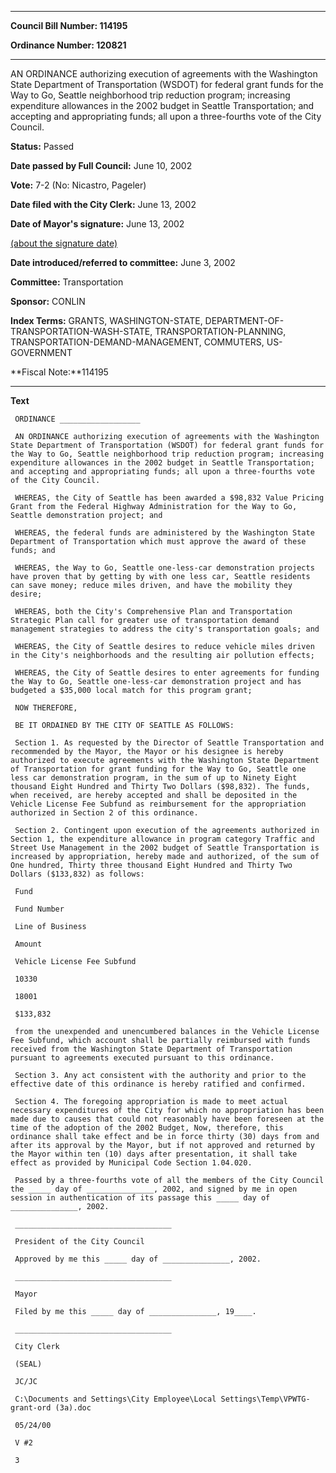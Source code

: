 

********

**Council Bill Number: 114195**
   
**Ordinance Number: 120821**
********

 AN ORDINANCE authorizing execution of agreements with the Washington State Department of Transportation (WSDOT) for federal grant funds for the Way to Go, Seattle neighborhood trip reduction program; increasing expenditure allowances in the 2002 budget in Seattle Transportation; and accepting and appropriating funds; all upon a three-fourths vote of the City Council.

**Status:** Passed
   
**Date passed by Full Council:** June 10, 2002
   
**Vote:** 7-2 (No: Nicastro, Pageler)
   
**Date filed with the City Clerk:** June 13, 2002
   
**Date of Mayor's signature:** June 13, 2002
   
[(about the signature date)](/~public/approvaldate.htm)
   
   
   
**Date introduced/referred to committee:** June 3, 2002
   
**Committee:** Transportation
   
**Sponsor:** CONLIN
   
   
**Index Terms:** GRANTS, WASHINGTON-STATE, DEPARTMENT-OF-TRANSPORTATION-WASH-STATE, TRANSPORTATION-PLANNING, TRANSPORTATION-DEMAND-MANAGEMENT, COMMUTERS, US-GOVERNMENT

**Fiscal Note:**114195

********

**Text**
   
```
 ORDINANCE __________________

 AN ORDINANCE authorizing execution of agreements with the Washington State Department of Transportation (WSDOT) for federal grant funds for the Way to Go, Seattle neighborhood trip reduction program; increasing expenditure allowances in the 2002 budget in Seattle Transportation; and accepting and appropriating funds; all upon a three-fourths vote of the City Council.

 WHEREAS, the City of Seattle has been awarded a $98,832 Value Pricing Grant from the Federal Highway Administration for the Way to Go, Seattle demonstration project; and

 WHEREAS, the federal funds are administered by the Washington State Department of Transportation which must approve the award of these funds; and

 WHEREAS, the Way to Go, Seattle one-less-car demonstration projects have proven that by getting by with one less car, Seattle residents can save money; reduce miles driven, and have the mobility they desire;

 WHEREAS, both the City's Comprehensive Plan and Transportation Strategic Plan call for greater use of transportation demand management strategies to address the city's transportation goals; and

 WHEREAS, the City of Seattle desires to reduce vehicle miles driven in the City's neighborhoods and the resulting air pollution effects;

 WHEREAS, the City of Seattle desires to enter agreements for funding the Way to Go, Seattle one-less-car demonstration project and has budgeted a $35,000 local match for this program grant;

 NOW THEREFORE,

 BE IT ORDAINED BY THE CITY OF SEATTLE AS FOLLOWS:

 Section 1. As requested by the Director of Seattle Transportation and recommended by the Mayor, the Mayor or his designee is hereby authorized to execute agreements with the Washington State Department of Transportation for grant funding for the Way to Go, Seattle one less car demonstration program, in the sum of up to Ninety Eight thousand Eight Hundred and Thirty Two Dollars ($98,832). The funds, when received, are hereby accepted and shall be deposited in the Vehicle License Fee Subfund as reimbursement for the appropriation authorized in Section 2 of this ordinance.

 Section 2. Contingent upon execution of the agreements authorized in Section 1, the expenditure allowance in program category Traffic and Street Use Management in the 2002 budget of Seattle Transportation is increased by appropriation, hereby made and authorized, of the sum of One hundred, Thirty three thousand Eight Hundred and Thirty Two Dollars ($133,832) as follows:

 Fund

 Fund Number

 Line of Business

 Amount

 Vehicle License Fee Subfund

 10330

 18001

 $133,832

 from the unexpended and unencumbered balances in the Vehicle License Fee Subfund, which account shall be partially reimbursed with funds received from the Washington State Department of Transportation pursuant to agreements executed pursuant to this ordinance.

 Section 3. Any act consistent with the authority and prior to the effective date of this ordinance is hereby ratified and confirmed.

 Section 4. The foregoing appropriation is made to meet actual necessary expenditures of the City for which no appropriation has been made due to causes that could not reasonably have been foreseen at the time of the adoption of the 2002 Budget, Now, therefore, this ordinance shall take effect and be in force thirty (30) days from and after its approval by the Mayor, but if not approved and returned by the Mayor within ten (10) days after presentation, it shall take effect as provided by Municipal Code Section 1.04.020.

 Passed by a three-fourths vote of all the members of the City Council the _____ day of _______________, 2002, and signed by me in open session in authentication of its passage this _____ day of _______________, 2002.

 ___________________________________

 President of the City Council

 Approved by me this _____ day of _______________, 2002.

 ___________________________________

 Mayor

 Filed by me this _____ day of _______________, 19____.

 ___________________________________

 City Clerk

 (SEAL)

 JC/JC

 C:\Documents and Settings\City Employee\Local Settings\Temp\VPWTG- grant-ord (3a).doc

 05/24/00

 V #2

 3

```
